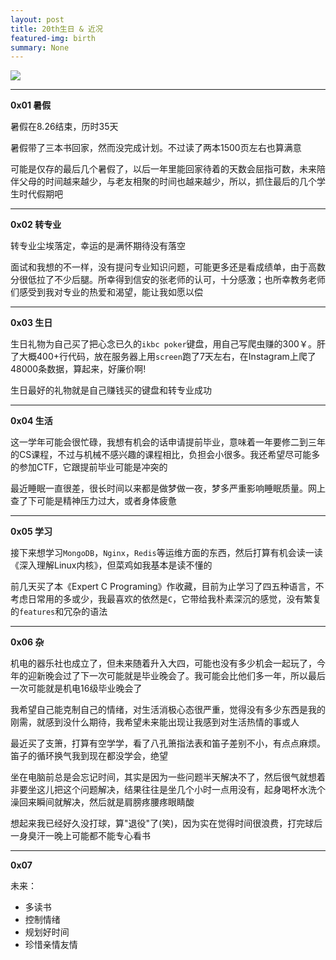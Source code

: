 ```yaml
---
layout: post
title: 20th生日 & 近况
featured-img: birth
summary: None
---
```


![](https://upload-images.jianshu.io/upload_images/11356161-4dced2d4543f879f.png?imageMogr2/auto-orient/strip%7CimageView2/2/w/1240)


***

**0x01 暑假**

暑假在8.26结束，历时35天

暑假带了三本书回家，然而没完成计划。不过读了两本1500页左右也算满意

可能是仅存的最后几个暑假了，以后一年里能回家待着的天数会屈指可数，未来陪伴父母的时间越来越少，与老友相聚的时间也越来越少，所以，抓住最后的几个学生时代假期吧

***

**0x02 转专业**

转专业尘埃落定，幸运的是满怀期待没有落空

面试和我想的不一样，没有提问专业知识问题，可能更多还是看成绩单，由于高数分很低拉了不少后腿。所幸得到信安的张老师的认可，十分感激；也所幸教务老师们感受到我对专业的热爱和渴望，能让我如愿以偿

***

**0x03 生日**

生日礼物为自己买了把心念已久的`ikbc poker`键盘，用自己写爬虫赚的300￥。肝了大概400+行代码，放在服务器上用`screen`跑了7天左右，在Instagram上爬了48000条数据，算起来，好廉价啊!

生日最好的礼物就是自己赚钱买的键盘和转专业成功

***

**0x04 生活**

这一学年可能会很忙碌，我想有机会的话申请提前毕业，意味着一年要修二到三年的CS课程，不过与机械不感兴趣的课程相比，负担会小很多。我还希望尽可能多的参加CTF，它跟提前毕业可能是冲突的

最近睡眠一直很差，很长时间以来都是做梦做一夜，梦多严重影响睡眠质量。网上查了下可能是精神压力过大，或者身体疲惫

***

**0x05 学习**

接下来想学习`MongoDB`，`Nginx`，`Redis`等运维方面的东西，然后打算有机会读一读《深入理解Linux内核》，但菜鸡如我基本是读不懂的

前几天买了本《Expert C Programing》作收藏，目前为止学习了四五种语言，不考虑日常用的多或少，我最喜欢的依然是`C`，它带给我朴素深沉的感觉，没有繁复的`features`和冗杂的语法

***

**0x06 杂**

机电的器乐社也成立了，但未来随着升入大四，可能也没有多少机会一起玩了，今年的迎新晚会过了下一次可能就是毕业晚会了。我可能会比他们多一年，所以最后一次可能就是机电16级毕业晚会了

我希望自己能克制自己的情绪，对生活消极心态很严重，觉得没有多少东西是我的刚需，就感到没什么期待，我希望未来能出现让我感到对生活热情的事或人

最近买了支箫，打算有空学学，看了八孔箫指法表和笛子差别不小，有点点麻烦。笛子的循环换气我到现在都没学会，绝望

坐在电脑前总是会忘记时间，其实是因为一些问题半天解决不了，然后很气就想着非要坐这儿把这个问题解决，结果往往是坐几个小时一点用没有，起身喝杯水洗个澡回来瞬间就解决，然后就是肩膀疼腰疼眼睛酸

想起来我已经好久没打球，算"退役"了(笑)，因为实在觉得时间很浪费，打完球后一身臭汗一晚上可能都不能专心看书

***

**0x07**

未来：

+ 多读书
+ 控制情绪
+ 规划好时间
+ 珍惜亲情友情
